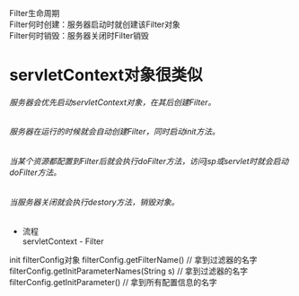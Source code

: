 Filter生命周期  
Filter何时创建：服务器启动时就创建该Filter对象  
Filter何时销毁：服务器关闭时Filter销毁  


# servletContext对象很类似
###### 服务器会优先启动servletContext对象，在其后创建Filter。  
###### 服务器在运行的时候就会自动创建Filter，同时启动init方法。  
###### 当某个资源都配置到Filter后就会执行doFilter方法，访问jsp或servlet时就会启动doFilter方法。  
###### 当服务器关闭就会执行destory方法，销毁对象。

- 流程  
servletContext -  Filter   

init
 filterConfig对象
  filterConfig.getFilterName()  // 拿到过滤器的名字  
  filterConfig.getInitParameterNames(String s)  // 拿到过滤器的名字  
  filterConfig.getInitParameter()  // 拿到所有配置信息的名字  
  
